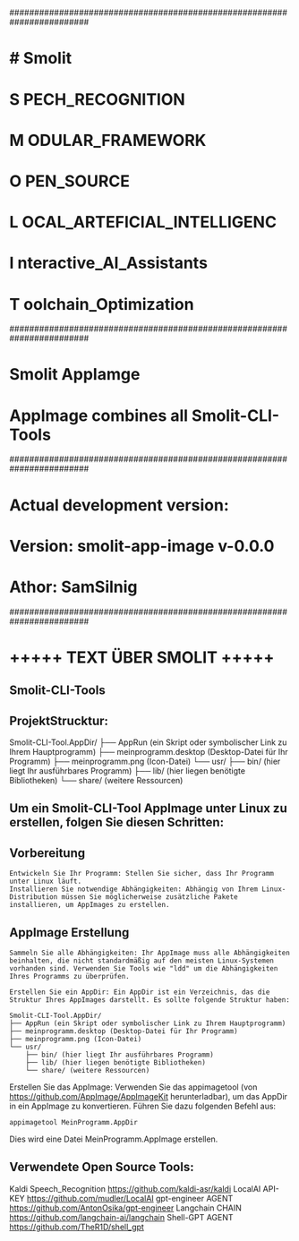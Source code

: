 #
########################################################################
#         # Smolit #
#           S PECH_RECOGNITION
#           M ODULAR_FRAMEWORK
#           O PEN_SOURCE
#           L OCAL_ARTEFICIAL_INTELLIGENC
#           I nteractive_AI_Assistants
#           T oolchain_Optimization
########################################################################
# Smolit AppIamge
# AppImage combines all Smolit-CLI-Tools
########################################################################
# Actual development version:
# Version: smolit-app-image v-0.0.0
# Athor: SamSilnig
########################################################################
#



# +++++ TEXT ÜBER SMOLIT +++++




## Smolit-CLI-Tools





## ProjektStrucktur:

Smolit-CLI-Tool.AppDir/
├── AppRun (ein Skript oder symbolischer Link zu Ihrem Hauptprogramm)
├── meinprogramm.desktop (Desktop-Datei für Ihr Programm)
├── meinprogramm.png (Icon-Datei)
└── usr/
    ├── bin/ (hier liegt Ihr ausführbares Programm)
    ├── lib/ (hier liegen benötigte Bibliotheken)
    └── share/ (weitere Ressourcen)


## Um ein Smolit-CLI-Tool AppImage unter Linux zu erstellen, folgen Sie diesen Schritten:

## Vorbereitung

    Entwickeln Sie Ihr Programm: Stellen Sie sicher, dass Ihr Programm unter Linux läuft.
    Installieren Sie notwendige Abhängigkeiten: Abhängig von Ihrem Linux-Distribution müssen Sie möglicherweise zusätzliche Pakete installieren, um AppImages zu erstellen.

## AppImage Erstellung

    Sammeln Sie alle Abhängigkeiten: Ihr AppImage muss alle Abhängigkeiten beinhalten, die nicht standardmäßig auf den meisten Linux-Systemen vorhanden sind. Verwenden Sie Tools wie "ldd" um die Abhängigkeiten Ihres Programms zu überprüfen.

    Erstellen Sie ein AppDir: Ein AppDir ist ein Verzeichnis, das die Struktur Ihres AppImages darstellt. Es sollte folgende Struktur haben:

    Smolit-CLI-Tool.AppDir/
    ├── AppRun (ein Skript oder symbolischer Link zu Ihrem Hauptprogramm)
    ├── meinprogramm.desktop (Desktop-Datei für Ihr Programm)
    ├── meinprogramm.png (Icon-Datei)
    └── usr/
        ├── bin/ (hier liegt Ihr ausführbares Programm)
        ├── lib/ (hier liegen benötigte Bibliotheken)
        └── share/ (weitere Ressourcen)

Erstellen Sie das AppImage: Verwenden Sie das appimagetool (von https://github.com/AppImage/AppImageKit herunterladbar), um das AppDir in ein AppImage zu konvertieren. Führen Sie dazu folgenden Befehl aus:

````
appimagetool MeinProgramm.AppDir
````

Dies wird eine Datei MeinProgramm.AppImage erstellen.


## Verwendete Open Source Tools:

Kaldi                   Speech_Recognition                  https://github.com/kaldi-asr/kaldi
LocalAI                 API-KEY                             https://github.com/mudler/LocalAI
gpt-engineer            AGENT                               https://github.com/AntonOsika/gpt-engineer
Langchain               CHAIN                               https://github.com/langchain-ai/langchain
Shell-GPT               AGENT                               https://github.com/TheR1D/shell_gpt
